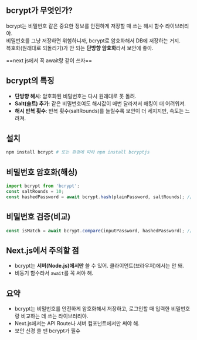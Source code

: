 ## bcrypt가 무엇인가?

bcrypt는 비밀번호 같은 중요한 정보를 안전하게 저장할 때 쓰는 해시 함수 라이브러리야.  
비밀번호를 그냥 저장하면 위험하니까, bcrypt로 암호화해서 DB에 저장하는 거지.  
복호화(원래대로 되돌리기)가 안 되는 **단방향 암호화**라서 보안에 좋아.

==next js에서 꼭 await랑 같이 쓰자==

## bcrypt의 특징

- **단방향 해시**: 암호화된 비밀번호는 다시 원래대로 못 돌려.
- **Salt(솔트) 추가**: 같은 비밀번호여도 해시값이 매번 달라져서 해킹이 더 어려워져.
- **해시 반복 횟수**: 반복 횟수(saltRounds)를 늘릴수록 보안이 더 세지지만, 속도는 느려져.

## 설치

```sh
npm install bcrypt # 또는 환경에 따라 npm install bcryptjs
```


## 비밀번호 암호화(해싱)

```js
import bcrypt from 'bcrypt'; 
const saltRounds = 10; 
const hashedPassword = await bcrypt.hash(plainPassword, saltRounds); // hashedPassword를 DB에 저장하면 돼
```


## 비밀번호 검증(비교)

```js
const isMatch = await bcrypt.compare(inputPassword, hashedPassword); // isMatch가 true면 비밀번호가 맞는 거야
```


## Next.js에서 주의할 점

- bcrypt는 **서버(Node.js)에서만** 쓸 수 있어. 클라이언트(브라우저)에서는 안 돼.
- 비동기 함수라서 `await`를 꼭 써야 해.


## 요약

- bcrypt는 비밀번호를 안전하게 암호화해서 저장하고, 로그인할 때 입력한 비밀번호랑 비교하는 데 쓰는 라이브러리야.
- Next.js에서는 API Route나 서버 컴포넌트에서만 써야 해.
- 보안 신경 쓸 땐 bcrypt가 필수